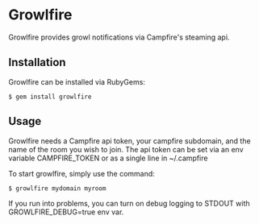 # Growlfire

Growlfire provides growl notifications via Campfire's steaming api.

## Installation

Growlfire can be installed via RubyGems:

    $ gem install growlfire

## Usage

Growlfire needs a Campfire api token, your campfire subdomain, and the name of the room you wish to join.
The api token can be set via an env variable CAMPFIRE_TOKEN or as a single line in ~/.campfire

To start growlfire, simply use the command:

    $ growlfire mydomain myroom

If you run into problems, you can turn on debug logging to STDOUT with GROWLFIRE_DEBUG=true env var.